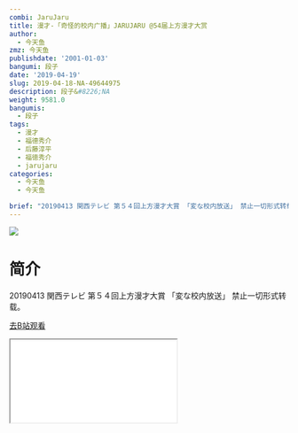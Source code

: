 ```yaml
---
combi: JaruJaru
title: 漫才-「奇怪的校内广播」JARUJARU @54届上方漫才大赏
author:
  - 今天鱼
zmz: 今天鱼
publishdate: '2001-01-03'
bangumi: 段子
date: '2019-04-19'
slug: 2019-04-18-NA-49644975
description: 段子&#8226;NA
weight: 9581.0
bangumis:
  - 段子
tags:
  - 漫才
  - 福德秀介
  - 后藤淳平
  - 福徳秀介
  - jarujaru
categories:
  - 今天鱼
  - 今天鱼

brief: "20190413 関西テレビ 第５４回上方漫才大賞 「変な校内放送」 禁止一切形式转载。"
---
```

![](https://raw.githubusercontent.com/tcgriffith/owaraisite/master/static/tmpimg/DW7UdLz.jpg)
# 简介  
20190413 関西テレビ 第５４回上方漫才大賞
「変な校内放送」
禁止一切形式转载。  

[去B站观看](https://www.bilibili.com/video/av49644975/)
<div class ="resp-container"><iframe class="testiframe" src="//player.bilibili.com/player.html?aid=49644975"", scrolling="no", allowfullscreen="true" > </iframe></div> 

